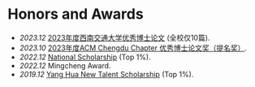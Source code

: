 # <i class="fas fa-trophy"></i> Honors and Awards
- *2023.12* [2023年度西南交通大学优秀博士论文](https://gsnews.swjtu.edu.cn/info/1063/7544.htm) (全校仅10篇).
- *2023.10* [2023年度ACM Chengdu Chapter 优秀博士论文奖（提名奖）](https://scai.swjtu.edu.cn/web/page-newsDetail.html?nid=f322517e-fe23-43e6-bfb9-824b1d8c4429).
- *2022.12* [National Scholarship](https://mp.weixin.qq.com/s?__biz=Mzg2ODYxNTk5MQ==&mid=2247488353&idx=1&sn=e2f3c8617ff265f2b16daeaa2cf17538&chksm=cea8c139f9df482f94ecb901d0ea9f3527c64710e11fcca306f495a17cfa9e056a0bceeddb33&mpshare=1&scene=23&srcid=1226L0NnJEVBw3kHzVFB1zd5&sharer_sharetime=1682323453861&sharer_shareid=939ab1fedcbce0a16f7f4f688f6d2956#rd) (Top 1%). 
- *2022.12* Mingcheng Award. 
- *2019.12* [Yang Hua New Talent Scholarship](https://sist.swjtu.edu.cn/attached/newsfile/20191012184121902888658243.pdf) (Top 1%).
